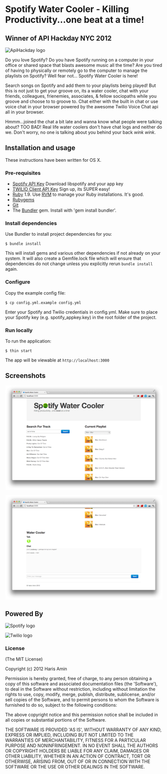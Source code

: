 # Spotify Water Cooler - Killing Productivity...one beat at a time!


## Winner of API Hackday NYC 2012 ##

![ApiHackday logo](http://209.114.47.122/wp-content/images/apihackday_logo.png)

Do you love Spotify? Do you have Spotify running on a computer in your office or shared space that blasts awesome music all the time? Are you tired of having to physically or remotely go to the computer to manage the playlists on Spotify? Well fear not... Spotify Water Cooler is here!

Search songs on Spotify and add them to your playlists being played! But this is not just to get your groove on, its a water cooler, chat with your friends, colleagues, frienemies, associates, & fellow sociopaths while you groove and choose to to groove to. Chat either with the built in chat or use voice chat in your browser powered by the awesome Twilio Voice Chat api all in your browser.

Hmmm...joined the chat a bit late and wanna know what people were talking about? TOO BAD! Real life water coolers don't have chat logs and neither do we. Don't worry, no one is talking about you behind your back *wink wink*.

## Installation and usage ##

These instructions have been written for OS X.

### Pre-requisites ###
  * [Spotify API Key](http://developer.spotify.com/en/libspotify/overview/) Download libspotify and your app key
  * [TWILIO Client API Key](http://www.twilio.com/api/client) Sign up, its SUPER easy!  
  * [Ruby](http://www.ruby-lang.org/) 1.9. Use [RVM](http://rvm.beginrescueend.com/) to manage your Ruby installations. It's good.
  * [Rubygems](http://rubygems.org/)
  * [Git](http://git-scm.com/)
  * The [Bundler](http://rubygems.org/gems/bundler) gem. Install with 'gem install bundler'.
    
### Install dependencies ###

Use Bundler to install project dependencies for you:

    $ bundle install

This will install gems and various other dependencies if not already on your system. It will also create a Gemfile.lock file which will ensure that dependencies do not change unless you explicitly rerun `bundle install` again.


### Configure ###

Copy the example config file:

    $ cp config.yml.example config.yml

Enter your Spotify and Twilio credentials in config.yml. Make sure to place your Spotify key (e.g. spotify_appkey.key) in the root folder of the project.

### Run locally ###

To run the application:

    $ thin start
    
The app will be viewable at `http://localhost:3000`

## Screenshots ##

![Screenshot 1](https://github.com/hamin/Spotify-Water-Cooler/raw/master/screenshot1.png)

![Screenshot 2](https://github.com/hamin/Spotify-Water-Cooler/raw/master/screenshot2.png)

## Powered By ##
![Spotify logo](http://blogs.channel4.com/benjamin-cohen-on-technology/files/2010/10/spotify-logo-1.png)

![Twilio logo](http://www.twilio.com/packages/company/img/logos_downloadable_round.png)

### License ###

(The MIT License)

Copyright (c) 2012 Haris Amin

Permission is hereby granted, free of charge, to any person obtaining a copy of
this software and associated documentation files (the 'Software'), to deal in
the Software without restriction, including without limitation the rights to use,
copy, modify, merge, publish, distribute, sublicense, and/or sell copies of the
Software, and to permit persons to whom the Software is furnished to do so,
subject to the following conditions:

The above copyright notice and this permission notice shall be included in all
copies or substantial portions of the Software.

THE SOFTWARE IS PROVIDED 'AS IS', WITHOUT WARRANTY OF ANY KIND, EXPRESS OR
IMPLIED, INCLUDING BUT NOT LIMITED TO THE WARRANTIES OF MERCHANTABILITY, FITNESS
FOR A PARTICULAR PURPOSE AND NONINFRINGEMENT. IN NO EVENT SHALL THE AUTHORS OR
COPYRIGHT HOLDERS BE LIABLE FOR ANY CLAIM, DAMAGES OR OTHER LIABILITY, WHETHER
IN AN ACTION OF CONTRACT, TORT OR OTHERWISE, ARISING FROM, OUT OF OR IN
CONNECTION WITH THE SOFTWARE OR THE USE OR OTHER DEALINGS IN THE SOFTWARE.